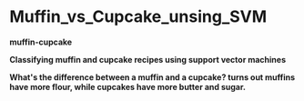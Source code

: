 # Muffin_vs_Cupcake_unsing_SVM
<b>muffin-cupcake<b>

Classifying muffin and cupcake recipes using support vector machines

What's the difference between a muffin and a cupcake? turns out muffins have more flour, while cupcakes have more butter and sugar.
